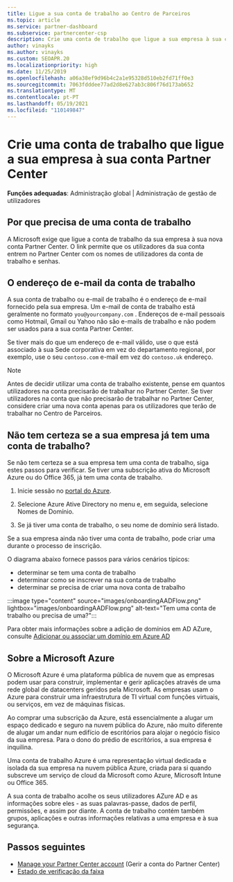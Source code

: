 ```yaml
---
title: Ligue a sua conta de trabalho ao Centro de Parceiros
ms.topic: article
ms.service: partner-dashboard
ms.subservice: partnercenter-csp
description: Crie uma conta de trabalho que ligue a sua empresa à sua conta Partner Center. Isto permite que os colaboradores da sua empresa acedam ao Partner Center.
author: vinayks
ms.author: vinayks
ms.custom: SEOAPR.20
ms.localizationpriority: high
ms.date: 11/25/2019
ms.openlocfilehash: a06a38ef9d96b4c2a1e95328d510eb2fd71ff0e3
ms.sourcegitcommit: 7063fdddee77ad2d8e627ab3c806f76d173ab652
ms.translationtype: MT
ms.contentlocale: pt-PT
ms.lasthandoff: 05/19/2021
ms.locfileid: "110149847"
---
```

# <a name="create-a-work-account-that-links-your-company-to-your-partner-center-account"></a>Crie uma conta de trabalho que ligue a sua empresa à sua conta Partner Center

**Funções adequadas**: Administração global | Administração de gestão de utilizadores

## <a name="why-you-need-a-work-account"></a>Por que precisa de uma conta de trabalho

A Microsoft exige que ligue a conta de trabalho da sua empresa à sua nova conta Partner Center. O link permite que os utilizadores da sua conta entrem no Partner Center com os nomes de utilizadores da conta de trabalho e senhas.

## <a name="the-work-account-email-address"></a>O endereço de e-mail da conta de trabalho

A sua conta de trabalho ou e-mail de trabalho é o endereço de e-mail fornecido pela sua empresa. Um e-mail de conta de trabalho está geralmente no formato `you@yourcompany.com` . Endereços de e-mail pessoais como Hotmail, Gmail ou Yahoo não são e-mails de trabalho e não podem ser usados para a sua conta Partner Center.

Se tiver mais do que um endereço de e-mail válido, use o que está associado à sua Sede corporativa em vez do departamento regional, por exemplo, use o seu `contoso.com` e-mail em vez do `contoso.uk` endereço.

> [!NOTE]  
> Antes de decidir utilizar uma conta de trabalho existente, pense em quantos utilizadores na conta precisarão de trabalhar no Partner Center. Se tiver utilizadores na conta que não precisarão de trabalhar no Partner Center, considere criar uma nova conta apenas para os utilizadores que terão de trabalhar no Centro de Parceiros.

## <a name="not-sure-if-your-company-already-has-a-work-account"></a>Não tem certeza se a sua empresa já tem uma conta de trabalho?

Se não tem certeza se a sua empresa tem uma conta de trabalho, siga estes passos para verificar. Se tiver uma subscrição ativa do Microsoft Azure ou do Office 365, já tem uma conta de trabalho.

1. Inicie sessão no [portal do Azure](https://portal.azure.com).

2. Selecione Azure Ative Directory no menu e, em seguida, selecione Nomes de Domínio.

3. Se já tiver uma conta de trabalho, o seu nome de domínio será listado.

Se a sua empresa ainda não tiver uma conta de trabalho, pode criar uma durante o processo de inscrição.

O diagrama abaixo fornece passos para vários cenários típicos:

- determinar se tem uma conta de trabalho
- determinar como se inscrever na sua conta de trabalho
- determinar se precisa de criar uma nova conta de trabalho

:::image type="content" source="images/onboardingAADFlow.png" lightbox="images/onboardingAADFlow.png" alt-text="Tem uma conta de trabalho ou precisa de uma?":::

Para obter mais informações sobre a adição de domínios em AD AZure, consulte [Adicionar ou associar um domínio em Azure AD](/azure/active-directory/active-directory-add-domain)

## <a name="about-microsoft-azure"></a>Sobre a Microsoft Azure

O Microsoft Azure é uma plataforma pública de nuvem que as empresas podem usar para construir, implementar e gerir aplicações através de uma rede global de datacenters geridos pela Microsoft. As empresas usam o Azure para construir uma infraestrutura de TI virtual com funções virtuais, ou serviços, em vez de máquinas físicas.

Ao comprar uma subscrição da Azure, está essencialmente a alugar um espaço dedicado e seguro na nuvem pública do Azure, não muito diferente de alugar um andar num edifício de escritórios para alojar o negócio físico da sua empresa. Para o dono do prédio de escritórios, a sua empresa é inquilina.

Uma conta de trabalho Azure é uma representação virtual dedicada e isolada da sua empresa na nuvem pública Azure, criada para si quando subscreve um serviço de cloud da Microsoft como Azure, Microsoft Intune ou Office 365.

A sua conta de trabalho acolhe os seus utilizadores AZure AD e as informações sobre eles - as suas palavras-passe, dados de perfil, permissões, e assim por diante. A conta de trabalho contém também grupos, aplicações e outras informações relativas a uma empresa e à sua segurança.

## <a name="next-steps"></a>Passos seguintes

- [Manage your Partner Center account](partner-center-account-setup.md) (Gerir a conta do Partner Center)
- [Estado de verificação da faixa](verification-responses.md)